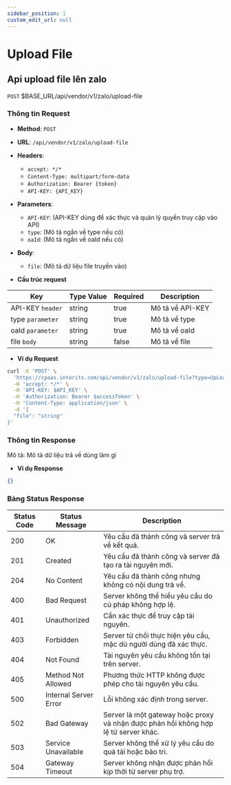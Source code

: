 ```yaml
---
sidebar_position: 1
custom_edit_url: null
---
```


# Upload File

## Api upload file lên zalo

`POST` $BASE_URL/api/vendor/v1/zalo/upload-file

### Thông tin Request

- **Method**: `POST`
- **URL**: `/api/vendor/v1/zalo/upload-file`
- **Headers**: 
  - `accept: */*`
  - `Content-Type: multipart/form-data`
  - `Authorization: Bearer {token}`
  - `API-KEY: {API_KEY}`
- **Parameters**:
  - `API-KEY`: (API-KEY dùng để xác thực và quản lý quyền truy cập vào API)
  - `type`: (Mô tả ngắn về type nếu có)
  - `oaId`: (Mô tả ngắn về oaId nếu có)
- **Body**:
  - `file`: (Mô tả dữ liệu file truyền vào)



- **Cấu trúc request**

| Key          | Type Value            |     Required    | Description   |
|------------- |-----------------------|-----------------|---------------               |
| API-KEY `header`       | string                | true            |    Mô tả về API-KEY         |
| type `parameter`         | string                | true            |     Mô tả về type         |
| oaId `parameter`         | string                | true            |      Mô tả về oaId        |
| file `body`        | string          | false            |    Mô tả về file          |

- **Ví dụ Request**

```bash
curl -X 'POST' \
  'https://cpaas.interits.com/api/vendor/v1/zalo/upload-file?type=UpLoadFile&oaId=Kmj394nbf82n' \
  -H 'accept: */*' \
  -H 'API-KEY: $API_KEY' \
  -H 'Authorization: Bearer $accessToken' \
  -H 'Content-Type: application/json' \
  -d '{
  "file": "string"
}'
```

### Thông tin Response

Mô tả: Mô tả dữ liệu trả về dùng làm gì 

- **Ví dụ Response**

```json
{}
```

### Bảng Status Response

| Status Code | Status Message            | Description                                                                 |
|-------------|---------------------------|-----------------------------------------------------------------------------|
| 200         | OK                        | Yêu cầu đã thành công và server trả về kết quả.                           |
| 201         | Created                   | Yêu cầu đã thành công và server đã tạo ra tài nguyên mới.                  |
| 204         | No Content                | Yêu cầu đã thành công nhưng không có nội dung trả về.                      |
| 400         | Bad Request               | Server không thể hiểu yêu cầu do cú pháp không hợp lệ.                    |
| 401         | Unauthorized              | Cần xác thực để truy cập tài nguyên.                                       |
| 403         | Forbidden                 | Server từ chối thực hiện yêu cầu, mặc dù người dùng đã xác thực.           |
| 404         | Not Found                 | Tài nguyên yêu cầu không tồn tại trên server.                              |
| 405         | Method Not Allowed         | Phương thức HTTP không được phép cho tài nguyên yêu cầu.                   |
| 500         | Internal Server Error     | Lỗi không xác định trong server.                                            |
| 502         | Bad Gateway               | Server là một gateway hoặc proxy và nhận được phản hồi không hợp lệ từ server khác. |
| 503         | Service Unavailable       | Server không thể xử lý yêu cầu do quá tải hoặc bảo trì.                    |
| 504         | Gateway Timeout           | Server không nhận được phản hồi kịp thời từ server phụ trợ.                |



